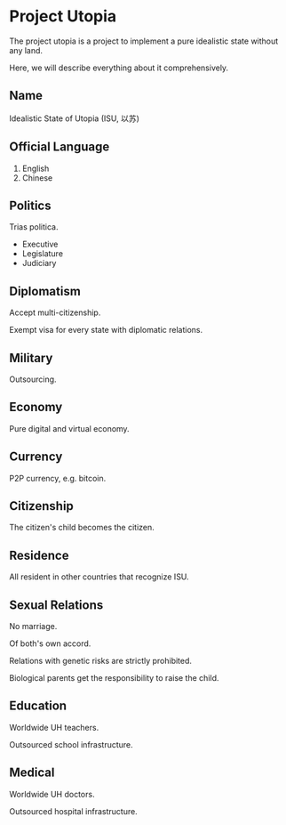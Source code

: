Project Utopia
=================
The project utopia is a project to implement a pure idealistic state without any land.

Here, we will describe everything about it comprehensively.

Name
-----------------
Idealistic State of Utopia (ISU, 以苏)

Official Language
-----------------
  1. English
  1. Chinese

Politics
------------------
Trias politica.

  * Executive
  * Legislature
  * Judiciary

Diplomatism
-----------------
Accept multi-citizenship.

Exempt visa for every state with diplomatic relations.

Military
-----------------
Outsourcing.

Economy
-----------------
Pure digital and virtual economy.

Currency
-----------------
P2P currency, e.g. bitcoin.

Citizenship
-----------------
The citizen's child becomes the citizen.

Residence
-----------------
All resident in other countries that recognize ISU.

Sexual Relations
-----------------
No marriage.

Of both's own accord.

Relations with genetic risks are strictly prohibited.

Biological parents get the responsibility to raise the child.

Education
-----------------
Worldwide UH teachers.

Outsourced school infrastructure.

Medical
-----------------
Worldwide UH doctors.

Outsourced hospital infrastructure.


